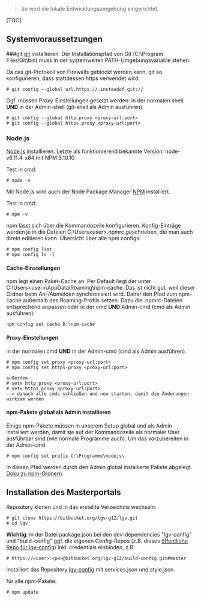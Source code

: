 >So wird die lokale Entwicklungsumgebung eingerichtet.

[TOC]

## Systemvoraussetzungen

###git
[git](http://git-scm.com/) installieren.
Der Installationspfad von Git (C:\Program Files\Git\bin\) muss in der systemweiten PATH-Umgebungsvariable stehen.

Da das git-Protokoll von Firewalls geblockt werden kann, git so konfigurieren, dass stattdessen https verwendet wird:

```
# git config --global url.https://.insteadof git://
```

Ggf. müssen Proxy-Einstellungen gesetzt werden:
in der normalen shell **UND** in der Admin-shell (git-shell als Admin ausführen).
```
# git config --global http.proxy <proxy-url:port>
# git config --global https.proxy <proxy-url:port>
```

### Node.js
[Node.js](http://nodejs.org) installieren. Letzte als funktionierend bekannte Version: node-v6.11.4-x64 mit NPM 3.10.10

Test in cmd:

```
# node -v
```

Mit Node.js wird auch der Node Package Manager [NPM](http://npmjs.org) installiert.

Test in cmd:

```
# npm -v
```

npm lässt sich über die Kommandozeile konfigurieren. Konfig-Einträge werden je in die Dateien C:\Users\<user>\.npmrc geschrieben, die man auch direkt editieren kann. Übersicht über alle npm configs:

```
# npm config list
# npm config ls -l
```

#### Cache-Einstellungen
npm legt einen Paket-Cache an. Per Default liegt der unter C:\Users\<user>\AppData\Roaming\npm-cache. Das ist nicht gut, weil dieser Ordner beim An-/Abmelden synchronisiert wird. Daher den Pfad zum npm-cache außerhalb des Roaming-Profils setzen. Dazu die .npmrc-Dateien entsprechend anpassen oder in der cmd **UND** Admin-cmd (cmd als Admin ausführen):

```
npm config set cache D:\npm-cache
```

#### Proxy-Einstellungen
in der normalen cmd **UND** in der Admin-cmd (cmd als Admin ausführen).

```
# npm config set proxy <proxy-url:port>
# npm config set https-proxy <proxy-url:port>

außerdem
# setx http_proxy <proxy-url:port>
# setx https_proxy <proxy-url:port>
--> danach alle cmds schließen und neu starten, damit die Änderungen wirksam werden

```

#### npm-Pakete global als Admin installieren
Einige npm-Pakete müssen in unserem Setup global und als Admin installiert werden, damit sie auf der Kommandozeile als normaler User ausführbar sind (wie normale Programme auch). Um das vorzubereiten in der Admin-cmd

```
# npm config set prefix C:\Programme\nodejs\
```

In diesen Pfad werden durch den Admin global installierte Pakete abgelegt. [Doku zu npm-Ordnern](https://docs.npmjs.com/files/folders).


## Installation des Masterportals
Repository klonen und in das erstellte Verzeichnis wechseln:
```
# git clone https://bitbucket.org/lgv-g12/lgv.git
# cd lgv
```

**Wichtig**: in der Datei package.json bei den dev-dependencies "lgv-config" und "build-config" ggf. die eigenen Config-Repos (z.B. dieses [öffentliche Repo für lgv-config](https://bitbucket.org/lgv-g12/lgv-config-public/)) inkl. credentials einbinden, z.B.

```
# https://<user>:<pw>@bitbucket.org/lgv-g12/build-config.git#master
```


Installiert das Repository [lgv-config](https://bitbucket.org/lgv-g12/lgv-config) mit services.json und style.json.



für alle npm-Pakete:

```
# npm update
```
